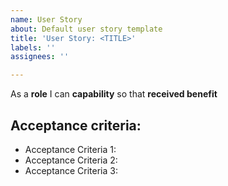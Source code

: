 ```yaml
---
name: User Story
about: Default user story template
title: 'User Story: <TITLE>'
labels: ''
assignees: ''

---
```


As a **role** I can **capability** so that **received benefit**

## Acceptance criteria:
* Acceptance Criteria 1:
* Acceptance Criteria 2:
* Acceptance Criteria 3:

